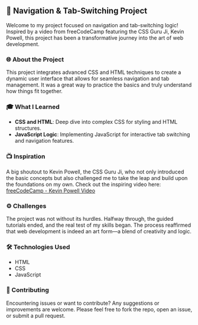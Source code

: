 ## 🚀 Navigation & Tab-Switching Project

Welcome to my project focused on navigation and tab-switching logic! Inspired by a video from freeCodeCamp featuring the CSS Guru Ji, Kevin Powell, this project has been a transformative journey into the art of web development.

### 🌐 About the Project
This project integrates advanced CSS and HTML techniques to create a dynamic user interface that allows for seamless navigation and tab management. It was a great way to practice the basics and truly understand how things fit together.

### 🎓 What I Learned
- **CSS and HTML**: Deep dive into complex CSS for styling and HTML structures.
- **JavaScript Logic**: Implementing JavaScript for interactive tab switching and navigation features.

### 📺 Inspiration
A big shoutout to Kevin Powell, the CSS Guru Ji, who not only introduced the basic concepts but also challenged me to take the leap and build upon the foundations on my own. Check out the inspiring video here: [freeCodeCamp - Kevin Powell Video](https://youtu.be/lRaL-8qZ0mM?si=wKqz3qUa-v623tQe)

### ⚙️ Challenges
The project was not without its hurdles. Halfway through, the guided tutorials ended, and the real test of my skills began. The process reaffirmed that web development is indeed an art form—a blend of creativity and logic.

### 🛠 Technologies Used
- HTML
- CSS
- JavaScript

### 🤝 Contributing
Encountering issues or want to contribute? Any suggestions or improvements are welcome. Please feel free to fork the repo, open an issue, or submit a pull request.

